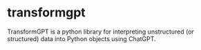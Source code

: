 # transformgpt
TransformGPT is a python library for interpreting unstructured (or structured) data into Python objects using ChatGPT.
